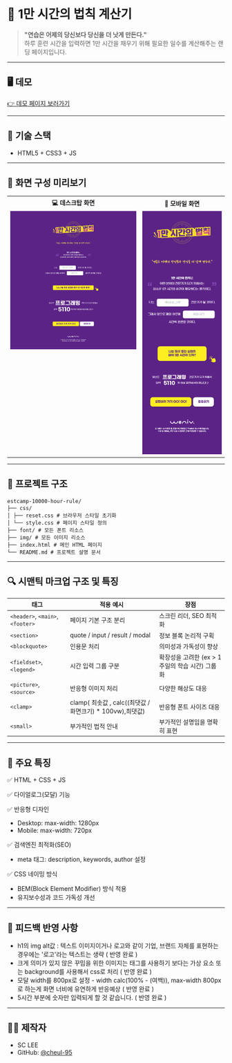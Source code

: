 # 📘 1만 시간의 법칙 계산기

> **"연습은 어제의 당신보다 당신을 더 낫게 만든다."**  
> 하루 훈련 시간을 입력하면 1만 시간을 채우기 위해 필요한 일수를 계산해주는 랜딩 페이지입니다.

---

## 🖥️ 데모

[👉 데모 페이지 보러가기](https://cheul-95.github.io/estcamp-10000-hour-rule/)  

---

## 🧩 기술 스택

- HTML5 + CSS3 + JS

---

## 📸 화면 구성 미리보기

<table align="center">
  <tr>
    <th align="center">💻 데스크탑 화면</th>
    <th align="center">📱 모바일 화면</th>
  </tr>
  <tr>
    <td align="center" valign="top">
      <img src="./img/1만시간-pc.png" alt="Desktop View" width="400">
    </td>
    <td align="center" valign="top">
      <img src="./img/1만시간-m.png" alt="Mobile View" width="250">
    </td>
  </tr>
</table>

---

## 📁 프로젝트 구조

```
estcamp-10000-hour-rule/
├── css/
│ ├── reset.css # 브라우저 스타일 초기화
│ └── style.css # 페이지 스타일 정의
├── font/ # 모든 폰트 리소스
├── img/ # 모든 이미지 리소스
├── index.html # 메인 HTML 페이지
└── README.md # 프로젝트 설명 문서
```

---

## 🔍 시맨틱 마크업 구조 및 특징

<table>
  <thead>
    <tr>
      <th>태그</th>
      <th>적용 예시</th>
      <th>장점</th>
    </tr>
  </thead>
  <tbody>
    <tr>
      <td><code>&lt;header&gt;</code>, <code>&lt;main&gt;</code>, <code>&lt;footer&gt;</code></td>
      <td>페이지 기본 구조 분리</td>
      <td>스크린 리더, SEO 최적화</td>
    </tr>
    <tr>
      <td><code>&lt;section&gt;</code></td>
      <td>quote / input / result / modal</td>
      <td>정보 블록 논리적 구획</td>
    </tr>
    <tr>
      <td><code>&lt;blockquote&gt;</code></td>
      <td>인용문 처리</td>
      <td>의미성과 가독성이 향상</td>
    </tr>
    <tr>
      <td><code>&lt;fieldset&gt;</code>, <code>&lt;legend&gt;</code></td>
      <td>시간 입력 그룹 구분</td>
      <td>확장성을 고려한 (ex > 1주일의 학습 시간) 그룹화</td>
    </tr>
    <tr>
      <td><code>&lt;picture&gt;</code>, <code>&lt;source&gt;</code></td>
      <td>반응형 이미지 처리</td>
      <td>다양한 해상도 대응</td>
    </tr>
    <tr>
      <td><code>&lt;clamp&gt;</code></td>
      <td>clamp( 최솟값 , calc((최댓값 / 화면크기) * 100vw),최댓값)</td>
      <td>반응형 폰트 사이즈 대응</td>
    </tr>
    <tr>
      <td><code>&lt;small&gt;</code></td>
      <td>부가적인 법적 안내</td>
      <td>부가적인 설명임을 명확히 표현</td>
    </tr>
    </tbody>
</table>

---

## 📌 주요 특징

✅ HTML + CSS + JS 

✅ 다이얼로그(모달) 기능

✅ 반응형 디자인
  - Desktop: max-width: 1280px
  - Mobile: max-width: 720px
    
✅ 검색엔진 최적화(SEO)
  - meta 태그: description, keywords, author 설정

✅ CSS 네이밍 방식
  - BEM(Block Element Modifier) 방식 적용
  - 유지보수성과 코드 가독성 개선 

---

## 📝 피드백 반영 사항

- h1의 img alt값 : 텍스트 이미지이거나 로고와 같이 기업, 브랜드 자체를 표현하는 경우에는 '로고'라는 텍스트는 생략 ( 반영 완료 )
- 크게 의미가 있지 않은 꾸밈을 위한 이미지는 태그를 사용하기 보다는 가상 요소 또는 background를 사용해서 css로 처리 ( 반영 완료 )
- 모달 width를 800px로 설정 - width calc(100% - (여백)), max-width 800px로 하는게 화면 너비에 유연하게 반응예상 ( 반영 완료 )
- 5시간 부분에 숫자만 입력되게 할 것 같습니다. ( 반영 완료 )

---

## 🙋‍♀️ 제작자

- SC LEE  
- GitHub: [@cheul-95](https://github.com/cheul-95)

